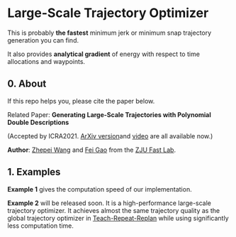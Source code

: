 # Large-Scale Trajectory Optimizer
This is probably __the fastest__ minimum jerk or minimum snap trajectory generation you can find.

It also provides __analytical gradient__ of energy with respect to time allocations and waypoints.

## 0. About
If this repo helps you, please cite the paper below.

Related Paper: __Generating Large-Scale Trajectories with Polynomial Double Descriptions__

(Accepted by ICRA2021. [ArXiv version](https://arxiv.org/abs/2011.02662v2)and [video](https://zhepeiwang.github.io/pubs/icra_2021_sub_largescale.mp4) are all available now.)

__Author__: [Zhepei Wang](https://zhepeiwang.github.io/) and [Fei Gao](https://ustfei.com/) from the [ZJU Fast Lab](http://zju-fast.com/).

## 1. Examples

__Example 1__ gives the computation speed of our implementation.

__Example 2__ will be released soon. It is a high-performance large-scale trajectory optimizer. It achieves almost the same trajectory quality as the global trajectory optimizer in [Teach-Repeat-Replan](https://github.com/HKUST-Aerial-Robotics/Teach-Repeat-Replan) while using significantly less computation time.
